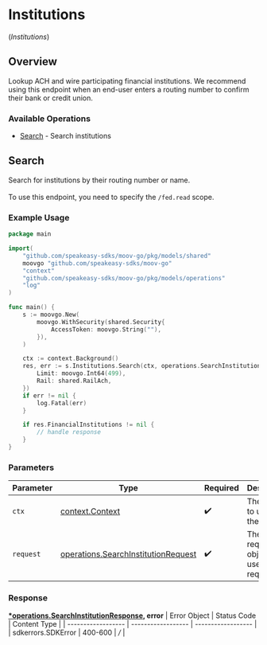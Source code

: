 # Institutions
(*Institutions*)

## Overview

Lookup ACH and wire participating financial institutions. We recommend using this endpoint when an end-user enters a routing number to confirm their bank or credit union.

### Available Operations

* [Search](#search) - Search institutions

## Search

Search for institutions by their routing number or name. <br><br> To use this endpoint, you need to specify the `/fed.read` scope.

### Example Usage

```go
package main

import(
	"github.com/speakeasy-sdks/moov-go/pkg/models/shared"
	moovgo "github.com/speakeasy-sdks/moov-go"
	"context"
	"github.com/speakeasy-sdks/moov-go/pkg/models/operations"
	"log"
)

func main() {
    s := moovgo.New(
        moovgo.WithSecurity(shared.Security{
            AccessToken: moovgo.String(""),
        }),
    )

    ctx := context.Background()
    res, err := s.Institutions.Search(ctx, operations.SearchInstitutionRequest{
        Limit: moovgo.Int64(499),
        Rail: shared.RailAch,
    })
    if err != nil {
        log.Fatal(err)
    }

    if res.FinancialInstitutions != nil {
        // handle response
    }
}
```

### Parameters

| Parameter                                                                                      | Type                                                                                           | Required                                                                                       | Description                                                                                    |
| ---------------------------------------------------------------------------------------------- | ---------------------------------------------------------------------------------------------- | ---------------------------------------------------------------------------------------------- | ---------------------------------------------------------------------------------------------- |
| `ctx`                                                                                          | [context.Context](https://pkg.go.dev/context#Context)                                          | :heavy_check_mark:                                                                             | The context to use for the request.                                                            |
| `request`                                                                                      | [operations.SearchInstitutionRequest](../../pkg/models/operations/searchinstitutionrequest.md) | :heavy_check_mark:                                                                             | The request object to use for the request.                                                     |


### Response

**[*operations.SearchInstitutionResponse](../../pkg/models/operations/searchinstitutionresponse.md), error**
| Error Object       | Status Code        | Content Type       |
| ------------------ | ------------------ | ------------------ |
| sdkerrors.SDKError | 400-600            | */*                |
